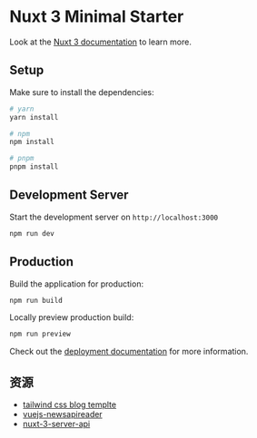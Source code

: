 # Nuxt 3 Minimal Starter

Look at the [Nuxt 3 documentation](https://nuxt.com/docs/getting-started/introduction) to learn more.

## Setup

Make sure to install the dependencies:

```bash
# yarn
yarn install

# npm
npm install

# pnpm
pnpm install
```

## Development Server

Start the development server on `http://localhost:3000`

```bash
npm run dev
```

## Production

Build the application for production:

```bash
npm run build
```

Locally preview production build:

```bash
npm run preview
```

Check out the [deployment documentation](https://nuxt.com/docs/getting-started/deployment) for more information.

## 资源

- [tailwind css blog templte](https://github.com/merakiui/blog-page-example/)
- [vuejs-newsapireader](https://github.com/webnoobcodes/vuejs-newsapireader)
- [nuxt-3-server-api](https://github.com/BayBreezy/nuxt-3-server-api/blob/main/composables/bookStore.ts)